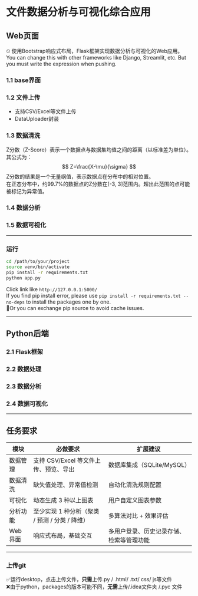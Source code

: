 # 文件数据分析与可视化综合应用
## Web页面
⏲  使用Bootstrap响应式布局，Flask框架实现数据分析与可视化的Web应用。  
You can change this with other frameworks like Django, Streamlit, etc.
But you must write the expression when pushing.
### 1.1 base界面
### 1.2 文件上传
- 支持CSV/Excel等文件上传
- DataUploader封装
### 1.3 数据清洗
Z分数（Z-Score）表示一个数据点与数据集均值之间的距离（以标准差为单位）。其公式为：
$$ Z=\frac{X-\mu}{\sigma} $$ Z分数的结果是一个无量纲值，表示数据点在分布中的相对位置。  
在正态分布中，约99.7%的数据点的Z分数在[-3, 3]范围内。超出此范围的点可能被标记为异常值。
### 1.4 数据分析
### 1.5 数据可视化

--- 
### 运行
```bash
cd /path/to/your/project
source venv/bin/activate
pip install -r requirements.txt 
python app.py  
```
Click link like `http://127.0.0.1:5000/`  
If you find pip install error, please use `pip install -r requirements.txt --no-deps` to install the packages one by one.  
🤚Or you can exchange pip source to avoid cache issues.

---
## Python后端
### 2.1 Flask框架
### 2.2 数据处理
### 2.3 数据分析
### 2.4 数据可视化

---
## 任务要求
| 模块       | 必做要求                                       | 扩展建议                              |
|------------|------------------------------------------------|------------------------------------------------|
| 数据管理   | 支持 CSV/Excel 等文件上传、预览、导出         | 数据库集成（SQLite/MySQL）                     |
| 数据清洗   | 缺失值处理、异常值检测                         | 自动化清洗规则配置                             |
| 可视化     | 动态生成 3 种以上图表                          | 用户自定义图表参数                             |
| 分析功能   | 至少实现 1 种分析（聚类 / 预测 / 分类 / 降维） | 多算法对比 + 效果评估                          |
| Web 界面   | 响应式布局，基础交互                           | 多用户登录、历史记录存储、检索等管理功能       |


---
### 上传git
✅运行desktop，点击上传文件，**只需**上传.py / .html/ .txt/ css/ js等文件  
❌由于python，packages的版本可能不同，**无需**上传/.idea文件夹 /.pyc 文件


